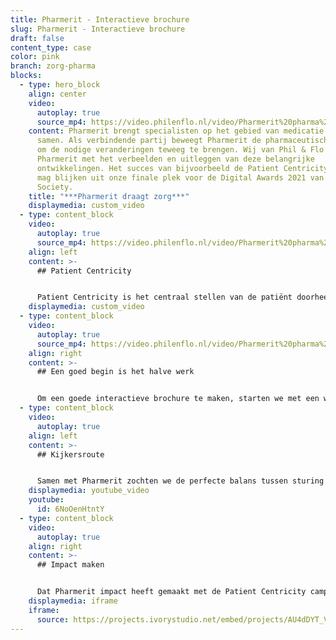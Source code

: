 ```yaml
---
title: Pharmerit - Interactieve brochure
slug: Pharmerit - Interactieve brochure
draft: false
content_type: case
color: pink
branch: zorg-pharma
blocks:
  - type: hero_block
    align: center
    video:
      autoplay: true
      source_mp4: https://video.philenflo.nl/video/Pharmerit%20pharma%20animation%20philenflo.mp4
    content: Pharmerit brengt specialisten op het gebied van medicatie en therapie
      samen. Als verbindende partij beweegt Pharmerit de pharmaceutische branche
      om de nodige veranderingen teweeg te brengen. Wij van Phil & Flo helpen
      Pharmerit met het verbeelden en uitleggen van deze belangrijke
      ontwikkelingen. Het succes van bijvoorbeeld de Patient Centricity campagne
      mag blijken uit onze finale plek voor de Digital Awards 2021 van The PM
      Society.
    title: "***Pharmerit draagt zorg***"
    displaymedia: custom_video
  - type: content_block
    video:
      autoplay: true
      source_mp4: https://video.philenflo.nl/video/Pharmerit%20pharma%20marketing%20philenflo.mp4
    align: left
    content: >-
      ## Patient Centricity


      Patient Centricity is het centraal stellen van de patiënt doorheen de ontwikkelingen, en implementatie van nieuwe medicatie. In elke fase moeten de patiënt en zijn beleving centraal staan. Om dit concept en de implementatie ervan goed uit te leggen, maakten wij een interactieve brochure voor Pharmerit. Het voordeel van een interactieve brochure? Een prachtige samensmelting van animatie, foto-, tekst- en filmelementen. Zo kan je allerlei losse vormen van content samenbrengen in één brochure waarin je de doelgroep stapsgewijs en op een speelse manier je verhaal kunt vertellen.
    displaymedia: custom_video
  - type: content_block
    video:
      autoplay: true
      source_mp4: https://video.philenflo.nl/video/Pharmerit%20pharma%20film%20philenflo.mp4
    align: right
    content: >-
      ## Een goed begin is het halve werk


      Om een goede interactieve brochure te maken, starten we met een wireframe. Hierin schetsen we het skelet van de interactieve brochure. Zo kunnen we de gewenste klantbeleving en volgorde van content goed op elkaar laten aansluiten. Vervolgens kijken we naar waar welke vorm van content het beste aansluit bij de verschillende fasen in de brochure. In dit geval werkten we met animaties, teksten en afbeeldingen.
  - type: content_block
    video:
      autoplay: true
    align: left
    content: >-
      ## Kijkersroute


      Samen met Pharmerit zochten we de perfecte balans tussen sturing en kijkersvrijheid. Om de kijker snel mee te nemen in de wereld van Patient Centricity, opent de brochure met een uitleganimatie. Vervolgens kan de kijker zelf in het hoofdmenu een verdiepingsslag maken om zo meer te leren over specifieke onderdelen. Tot slot wordt de bezoeker uitgenodigd om vrijblijvend contact op te nemen met experts van Pharmerit.
    displaymedia: youtube_video
    youtube:
      id: 6NoOenHtntY
  - type: content_block
    video:
      autoplay: true
    align: right
    content: >-
      ## Impact maken


      Dat Pharmerit impact heeft gemaakt met de Patient Centricity campagne is niet alleen uit goede kijkcijfers en reacties af te leiden. De Patient Centricity campagne is finalist voor de Digital Awards 2021 van The PM Society. Een organisatie die zich inzet voor betere communicatie in de zorg om zo de zorg zelf te verbeteren. Natuurlijk zijn ook wij van Phil & Flo hier enorm trots op. Beleef de brochure zelf en laat ons weten wat je vindt!
    displaymedia: iframe
    iframe:
      source: https://projects.ivorystudio.net/embed/projects/AU4dDYT_VFMk
---
```

